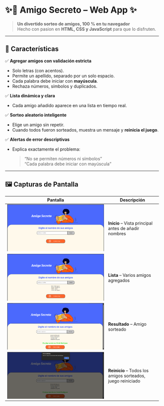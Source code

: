 # ✨🎁 Amigo Secreto – Web App ✨

> **Un divertido sorteo de amigos, 100 % en tu navegador**  
> Hecho con pasion en **HTML, CSS y JavaScript** para que lo disfruten.

---

## 🌟 Características

✅ **Agregar amigos con validación estricta**  
   - Solo letras (con acentos).  
   - Permite un apellido, separado por un solo espacio.  
   - Cada palabra debe iniciar con **mayúscula**.  
   - Rechaza números, símbolos y duplicados.

✅ **Lista dinámica y clara**  
   - Cada amigo añadido aparece en una lista en tiempo real.

✅ **Sorteo aleatorio inteligente**  
   - Elige un amigo sin repetir.  
   - Cuando todos fueron sorteados, muestra un mensaje y **reinicia el juego**.

✅ **Alertas de error descriptivas**  
   - Explica exactamente el problema:  
     > “No se permiten números ni símbolos”  
     > “Cada palabra debe iniciar con mayúscula”  

---

## 🖼️ Capturas de Pantalla

| Pantalla | Descripción |
|----------|------------|
| ![Inicio](screenshots/captura-inicio.png) | **Inicio** – Vista principal antes de añadir nombres |
| ![Lista](screenshots/captura-lista.png)   | **Lista** – Varios amigos agregados |
| ![Sorteo](screenshots/captura-sorteo.png) | **Resultado** – Amigo sorteado |
| ![Reinicio](screenshots/captura-reinicio.png) | **Reinicio** – Todos los amigos sorteados, juego reiniciado |

